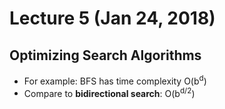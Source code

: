 # Lecture 5 (Jan 24, 2018)
## Optimizing Search Algorithms
* For example: BFS has time complexity O(b<sup>d</sup>)
* Compare to **bidirectional search**: O(b<sup>d/2</sup>)
